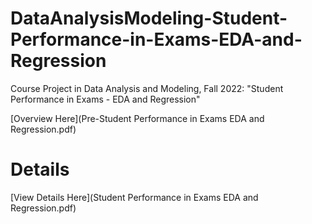 # DataAnalysisModeling-Student-Performance-in-Exams-EDA-and-Regression
Course Project in Data Analysis and Modeling, Fall 2022: "Student Performance in Exams - EDA and Regression"

[Overview Here](Pre-Student Performance in Exams EDA and Regression.pdf)
# Details

[View Details Here](Student Performance in Exams EDA and Regression.pdf)
